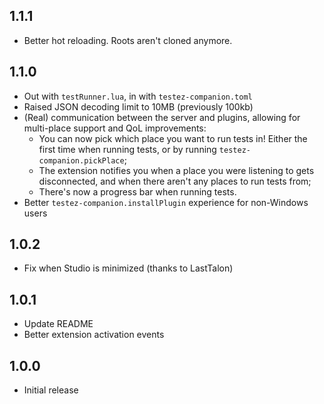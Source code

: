 ## 1.1.1

-   Better hot reloading. Roots aren't cloned anymore.

## 1.1.0

-   Out with `testRunner.lua`, in with `testez-companion.toml`
-   Raised JSON decoding limit to 10MB (previously 100kb)
-   (Real) communication between the server and plugins, allowing for multi-place support and QoL improvements:
    -   You can now pick which place you want to run tests in! Either the first time when running tests, or by running `testez-companion.pickPlace`;
    -   The extension notifies you when a place you were listening to gets disconnected, and when there aren't any places to run tests from;
    -   There's now a progress bar when running tests.
-   Better `testez-companion.installPlugin` experience for non-Windows users

## 1.0.2

-   Fix when Studio is minimized (thanks to LastTalon)

## 1.0.1

-   Update README
-   Better extension activation events

## 1.0.0

-   Initial release
